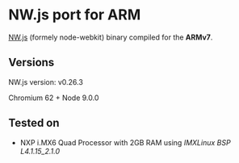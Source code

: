 NW.js port for ARM
============================= 

[NW.js](http://nwjs.io/ "NW.js web site") (formely node-webkit) binary compiled for the **ARMv7**.


## Versions
NW.js version: v0.26.3 

Chromium 62 + Node 9.0.0


## Tested on
* NXP i.MX6 Quad Processor with 2GB RAM using *IMXLinux BSP L4.1.15_2.1.0*